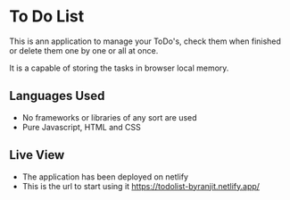 # To Do List

This is ann application to manage your ToDo's, check them when finished or delete them one by one or all at once.

It is a capable of storing the tasks in browser local memory.

## Languages Used

- No frameworks or libraries of any sort are used
- Pure Javascript, HTML and CSS

## Live View

- The application has been deployed on netlify
- This is the url to start using it https://todolist-byranjit.netlify.app/

